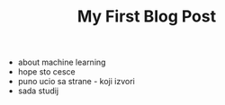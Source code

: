 ﻿---
layout: blog_layout
title: My First Blog Post
marked_menu_item: Blog
---
- about machine learning
- hope sto cesce
- puno ucio sa strane - koji izvori
- sada studij